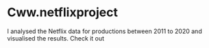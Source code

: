 # Cww.netflixproject
I analysed the Netflix data for productions between 2011 to 2020 and visualised the results. Check it out
